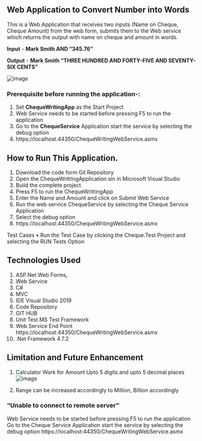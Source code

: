 ##   Web Application to Convert Number into Words

This is a Web Application that receives two inputs (Name on Cheque, Cheque Amount) from the web form, submits them to the Web service which returns the output with name on cheque and amount in words.
 
 **Input**  -     **Mark Smith AND “345.76”**
 
 **Output** -  **Mark Smith  “THREE HUNDRED AND FORTY-FIVE AND SEVENTY-SIX CENTS”**
 
 ![image](https://user-images.githubusercontent.com/95884003/145471350-cc37dffc-dc24-4c5a-ad66-5a9d1fa7f50e.png)



 ### Prerequisite before running the application-:

1.	Set **ChequeWritingApp** as the Start Project
2.	Web Service needs to be started before pressing F5 to run the application
3.	Go to the **ChequeService** Application start the service by selecting the debug option
4.	https://localhost:44350/ChequeWritingWebService.asmx



## How to Run This Application.
1.	Download the code form Git Repository
2.	Open the ChequeWrittingApplication.sln in Microsoft Visual Studio
3.	Build the complete project
4.	Press F5 to run the ChequeWrittingApp
5.	Enter the Name and Amount and click on Submit 
Web Service 
1.	Run the web service ChequeService by selecting the Cheque Service Application 
2.	Select the debug option
3.	https://localhost:44350/ChequeWritingWebService.asmx


Test Cases
•	Run the Test Case by clicking the Cheque.Test.Project and selecting the RUN Tests Option

## Technologies Used
1.	ASP.Net Web Forms, 
2.	Web Service
3.	 C# 
4.	MVC 
5.	IDE Visual Studio 2019 
6.	Code Repository 
7.	GIT HUB
8.	 Unit Test MS Test Framework 
9.	Web Service End Point https://localhost:44350/ChequeWritingWebService.asmx 
10.	.Net Framework 4.7.2


## Limitation and Future Enhancement
1.	Calculator Work for Amount Upto 5 digits and upto 5 decimal places
![image](https://user-images.githubusercontent.com/95884003/145472535-786b2c3f-7174-4b29-aa78-653e6fe8e3b0.png)

 

2.	Range can be increased accordingly to Million, Billion accordingly
 
 
 
 

	
### “Unable to connect to remote server” 
Web Service needs to be started before pressing F5 to run the application
Go to the Cheque Service Application start the service by selecting the debug option
https://localhost:44350/ChequeWritingWebService.asmx





